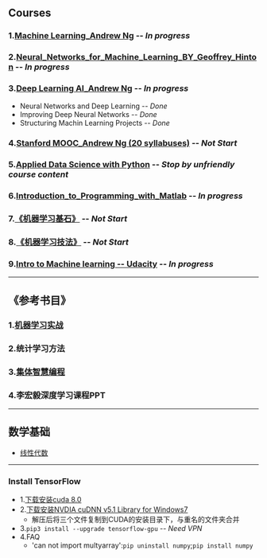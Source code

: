 ## Courses
### 1.[Machine Learning_Andrew Ng](./Machine_Learning_Coursera_Andrew-Ng) -- *In progress*
### 2.[Neural_Networks_for_Machine_Learning_BY_Geoffrey_Hinton](./Neural_Networks_for_Machine_Learning_Geoffrey_Hinton) -- *In progress*
### 3.[Deep Learning AI_Andrew Ng](./Deep_Learning_AI_Andrew_Ng) -- *In progress*
- Neural Networks and Deep Learning -- *Done*
- Improving Deep Neural Networks -- *Done*
- Structuring Machin Learning Projects -- *Done*
### 4.[Stanford MOOC_Andrew Ng (20 syllabuses)](./Machine_Learning_Stanford_MOOC_Andrew-Ng) -- *Not Start*
### 5.[Applied Data Science with Python](./Applied_Data_Science_with_Python) -- *Stop by unfriendly course content*
### 6.[Introduction_to_Programming_with_Matlab](./Introduction_to_Programming_with_Matlab) -- *In progress*
### 7.[《机器学习基石》](./Machine_Learning_Foundations_Coursera) -- *Not Start*
### 8.[《机器学习技法》](.) -- *Not Start*
### 9.[Intro to Machine learning -- Udacity](./Intro_to_Machine_Learning_Udacity) -- *In progress*
	
---

## 《参考书目》
### 1.[机器学习实战](./Machine_Learning_in_Action)
### 2.统计学习方法
### 3.[集体智慧编程](./Programming_Collective_Intelligence)
### 4.李宏毅深度学习课程PPT

---
## 数学基础
- [线性代数](./Linear_Algebra)

---
### Install TensorFlow
- 1.[下载安装cuda 8.0](https://developer.nvidia.com/cuda-downloads)
- 2.[下载安装NVDIA cuDNN v5.1 Library for Windows7](https://developer.nvidia.com/rdp/cudnn-download)
	- 解压后将三个文件复制到CUDA的安装目录下，与重名的文件夹合并
- 3.`pip3 install --upgrade tensorflow-gpu` -- *Need VPN*
- 4.FAQ
	- 'can not import multyarray':`pip uninstall numpy`;`pip install numpy`
